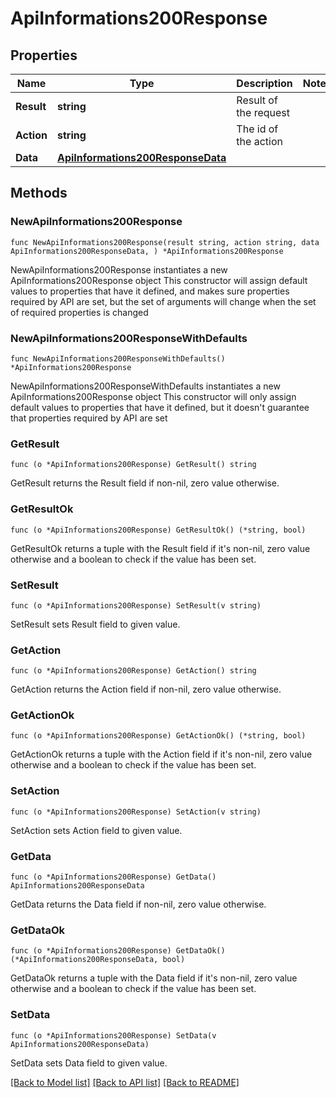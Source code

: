 # ApiInformations200Response

## Properties

Name | Type | Description | Notes
------------ | ------------- | ------------- | -------------
**Result** | **string** | Result of the request | 
**Action** | **string** | The id of the action | 
**Data** | [**ApiInformations200ResponseData**](ApiInformations200ResponseData.md) |  | 

## Methods

### NewApiInformations200Response

`func NewApiInformations200Response(result string, action string, data ApiInformations200ResponseData, ) *ApiInformations200Response`

NewApiInformations200Response instantiates a new ApiInformations200Response object
This constructor will assign default values to properties that have it defined,
and makes sure properties required by API are set, but the set of arguments
will change when the set of required properties is changed

### NewApiInformations200ResponseWithDefaults

`func NewApiInformations200ResponseWithDefaults() *ApiInformations200Response`

NewApiInformations200ResponseWithDefaults instantiates a new ApiInformations200Response object
This constructor will only assign default values to properties that have it defined,
but it doesn't guarantee that properties required by API are set

### GetResult

`func (o *ApiInformations200Response) GetResult() string`

GetResult returns the Result field if non-nil, zero value otherwise.

### GetResultOk

`func (o *ApiInformations200Response) GetResultOk() (*string, bool)`

GetResultOk returns a tuple with the Result field if it's non-nil, zero value otherwise
and a boolean to check if the value has been set.

### SetResult

`func (o *ApiInformations200Response) SetResult(v string)`

SetResult sets Result field to given value.


### GetAction

`func (o *ApiInformations200Response) GetAction() string`

GetAction returns the Action field if non-nil, zero value otherwise.

### GetActionOk

`func (o *ApiInformations200Response) GetActionOk() (*string, bool)`

GetActionOk returns a tuple with the Action field if it's non-nil, zero value otherwise
and a boolean to check if the value has been set.

### SetAction

`func (o *ApiInformations200Response) SetAction(v string)`

SetAction sets Action field to given value.


### GetData

`func (o *ApiInformations200Response) GetData() ApiInformations200ResponseData`

GetData returns the Data field if non-nil, zero value otherwise.

### GetDataOk

`func (o *ApiInformations200Response) GetDataOk() (*ApiInformations200ResponseData, bool)`

GetDataOk returns a tuple with the Data field if it's non-nil, zero value otherwise
and a boolean to check if the value has been set.

### SetData

`func (o *ApiInformations200Response) SetData(v ApiInformations200ResponseData)`

SetData sets Data field to given value.



[[Back to Model list]](../README.md#documentation-for-models) [[Back to API list]](../README.md#documentation-for-api-endpoints) [[Back to README]](../README.md)


